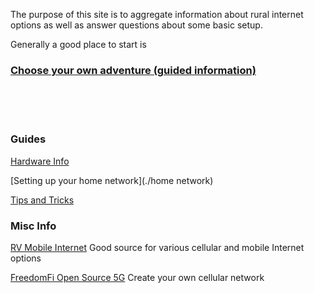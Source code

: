 The purpose of this site is to aggregate information about rural internet options as well as answer questions about some basic setup.

Generally a good place to start is
### [Choose your own adventure (guided information)](./chooser)
<br>
<br>
<br>

### Guides

[Hardware Info](./hardware)

[Setting up your home network](./home network)

[Tips and Tricks](./tips)

### Misc Info

[RV Mobile Internet](https://www.rvmobileinternet.com/) Good source for various cellular and mobile Internet options

[FreedomFi Open Source 5G](https://freedomfi.com/) Create your own cellular network